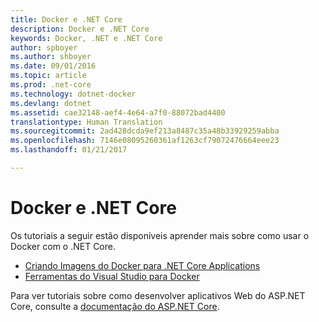 ```yaml
---
title: Docker e .NET Core
description: Docker e .NET Core
keywords: Docker, .NET e .NET Core
author: spboyer
ms.author: shboyer
ms.date: 09/01/2016
ms.topic: article
ms.prod: .net-core
ms.technology: dotnet-docker
ms.devlang: dotnet
ms.assetid: cae32148-aef4-4e64-a7f0-88072bad4400
translationtype: Human Translation
ms.sourcegitcommit: 2ad428dcda9ef213a8487c35a48b33929259abba
ms.openlocfilehash: 7146e08095260361af1263cf79072476664eee23
ms.lasthandoff: 01/21/2017

---
```


# <a name="docker-and-net-core"></a>Docker e .NET Core 

Os tutoriais a seguir estão disponíveis aprender mais sobre como usar o Docker com o .NET Core.

- [Criando Imagens do Docker para .NET Core Applications](building-net-docker-images.md)
- [Ferramentas do Visual Studio para Docker](visual-studio-tools-for-docker.md)

Para ver tutoriais sobre como desenvolver aplicativos Web do ASP.NET Core, consulte a [documentação do ASP.NET Core](https://docs.microsoft.com/aspnet/core/).
